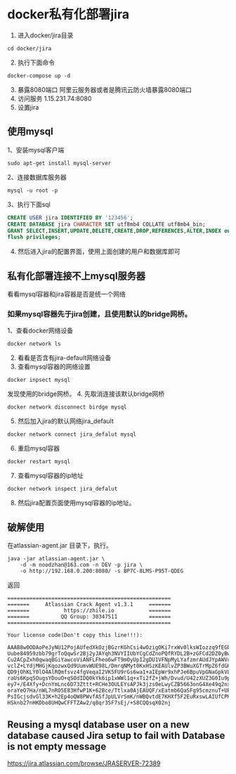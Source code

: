# docker私有化部署jira
1. 进入docker/jira目录
```
cd docker/jira
```
2. 执行下面命令
```shell
docker-compose up -d
```
3. 暴露8080端口
阿里云服务器或者是腾讯云防火墙暴露8080端口
4. 访问服务
1.15.231.74:8080
5. 设置jira

## 使用mysql
1、安装mysql客户端
```shell
sudo apt-get install mysql-server
```
2、连接数据库服务器
```shell
mysql -u root -p
```
3、执行下面sql
```sql
CREATE USER jira IDENTIFIED BY '123456';
CREATE DATABASE jira CHARACTER SET utf8mb4 COLLATE utf8mb4_bin;
GRANT SELECT,INSERT,UPDATE,DELETE,CREATE,DROP,REFERENCES,ALTER,INDEX on jira.* TO 'jira'@'%';
flush privileges;
```
4. 然后进入jira的配置界面，使用上面创建的用户和数据库即可
## 私有化部署连接不上mysql服务器
看看mysql容器和jira容器是否是统一个网络
### 如果mysql容器先于jira创建，且使用默认的bridge网桥。
1、查看docker网络设备
```shell
docker network ls
```
2. 看看是否含有jira-default网络设备
3. 查看mysql容器的网络设置
```shell
docker inpsect mysql
```
发现使用的bridge网桥。
4. 先取消连接该默认bridge网桥
```shell
docker network disconnect birdge mysql
```
5. 然后加入jira的默认网络jira_default
```shell
docker network connect jira_defalut mysql
```
6. 重启mysql容器
```shell
docker restart mysql
```
7. 查看mysql容器的ip地址
```shell
docker network inspect jira_defalut
```
8. 然后jira配置页面使用mysql容器的ip地址。

## 破解使用
在atlassian-agent.jar 目录下，执行。
```shell
java -jar atlassian-agent.jar \
    -d -m noodzhan@163.com -n DEV -p jira \
    -o http://192.168.0.200:8080/ -s BP7C-8LMS-P95T-QDEG
```
返回
```
====================================================
=======     Atlassian Crack Agent v1.3.1     =======
=======           https://zhile.io           =======
=======          QQ Group: 30347511          =======
====================================================

Your license code(Don't copy this line!!!): 

AAAB8w0ODAoPeJyNU12PojAUfedXkOzjBGzrKGhCsi4wOzigOKi7rxWv0lksWIozzq9fEGbnQ2M26
Uube84959zbb79grToQqwSr2Bj2yJAYqh3NVYIIUbYCgCdZnoPQfRYDL2B+zGFCd2DZ0yBwH21v5
Cu2ACpZxh0qwaqBGiYawcoViANFLFheo6wFT9mOyUpI2gDU1VFNpMyLYafzmrAUdJYpAWVcAqc8B
vclZ+LYdjMHGjKqozwxQd9UumvWUE98L/DmrqNMyt0KxHSzKEAUlvZP3BWuXGTrMpZ6fdGKbCOfq
QD9jOhKLY0lO4AlRQmfsvz4fgVeqaI2VK5FU9rGs6wa1+aIEpWr9xhPJe6BpuVpGNaGpkVL/5VoK
raUs6Kpq5OugsYDouO+qSOdIDQ0kYk6ip1xWWl1q+xTi2fZ+jWh/Dvud/U42zXUZ3G0Iu9pkViBj
ey7+/E4Xfy+DcnYmLnc6D73Zttt+RCHe3OULEYsAPJk3jzs0eLwyCZB5663onG4Xe49q2nxn2lFk
oraYeO7Ha/nWL7nRO5E83HfwP1K+62Bce/Ttlxa0AjEAUQF/xEatmb6QaSFg95cmznuT+UPHN+Gg
PsIGcjsdvGl33K+h2Ep4oQW8PWvfASfJpULVrSmK/nWBQvtdE7KHXf5F2EuRxswLAIUfCPKaP1Oh
HSknb27nHKDbo8UHQwCFFTZAw2/q8qr35F7sEj/+S8CQQsqX02nj
```

## Reusing a mysql database user on a new database caused Jira setup to fail with Database is not empty message
https://jira.atlassian.com/browse/JRASERVER-72389